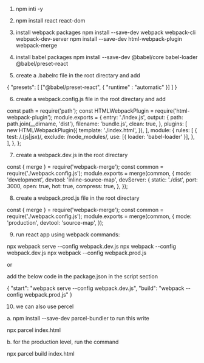 1. npm inti -y

2. npm install react react-dom

3. install webpack packages
npm install --save-dev webpack webpack-cli webpack-dev-server
npm install --save-dev html-webpack-plugin webpack-merge

4. install babel packages
npm install --save-dev @babel/core babel-loader @babel/preset-react

5. create a .babelrc file in the root directary and add

{
    "presets": [
      ["@babel/preset-react", {
        "runtime" : "automatic"
      }]
    ]
  }

6. create a webpack.config.js file in the root directary and add

const path = require('path');
const HTMLWebpackPlugin = require('html-webpack-plugin');
module.exports = {
  entry: './index.js',
  output: {
    path: path.join(__dirname, 'dist'),
    filename: 'bundle.js',
    clean: true,
  },
  plugins: [
    new HTMLWebpackPlugin({
      template: './index.html',
    }),
  ],
  module: {
    rules: [
      {
        test: /\.(js|jsx)/,
        exclude: /node_modules/,
        use: [{ loader: 'babel-loader' }],
      },
    ],
  },
};

7. create a webpack.dev.js in the root directary

const { merge } = require('webpack-merge');
const common = require('./webpack.config.js');
module.exports = merge(common, {
  mode: 'development',
  devtool: 'inline-source-map',
  devServer: {
    static: './dist',
    port: 3000,
    open: true,
    hot: true,
    compress: true,
  },
});

8. create a webpack.prod.js file in the root directary

const { merge } = require('webpack-merge');
const common = require('./webpack.config.js');
module.exports = merge(common, {
  mode: 'production',
  devtool: 'source-map',
});

9. run react app using webpack commands:

npx webpack serve --config webpack.dev.js
npx webpack --config webpack.dev.js
npx webpack --config webpack.prod.js

or


add the below code in the package.json in the script section

{
   "start": "webpack serve --config webpack.dev.js",
   "build": "webpack --config webpack.prod.js"
}

10. we can also use percel

a. npm install --save-dev parcel-bundler 
 to run this write 
 
 npx parcel index.html





b. for the production level, run the command

npx parcel build index.html


